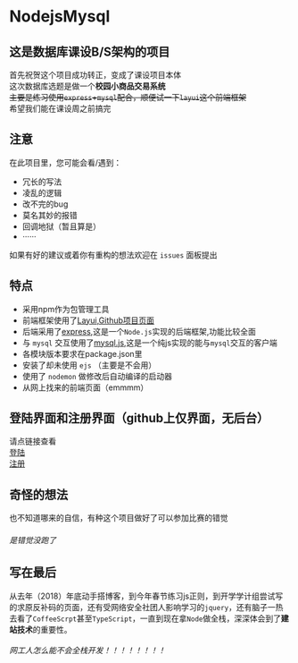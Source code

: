 # NodejsMysql

## 这是数据库课设B/S架构的项目

首先祝贺这个项目成功转正，变成了课设项目本体<br/>
这次数据库选题是做一个**校园小商品交易系统**<br/>
~~主要是练习使用`express`+`mysql`配合，顺便试一下`layui`这个前端框架~~<br/>
希望我们能在课设周之前搞完<br/>

## 注意

在此项目里，您可能会看/遇到：

* 冗长的写法
* 凌乱的逻辑
* 改不完的bug
* 莫名其妙的报错
* 回调地狱（暂且算是）
* ······

如果有好的建议或着你有重构的想法欢迎在 `issues` 面板提出

## 特点

* 采用npm作为包管理工具
* 前端框架使用了[Layui](https://www.layui.com/),[Github项目页面](https://github.com/sentsin/layui/)
* 后端采用了[express](https://github.com/expressjs/express/),这是一个`Node.js`实现的后端框架,功能比较全面
* 与 `mysql` 交互使用了[mysql.js](https://github.com/mysqljs/mysql),这是一个纯js实现的能与`mysql`交互的客户端
* 各模块版本要求在package.json里
* 安装了却未使用 `ejs` （主要是不会用）
* 使用了 `nodemon` 做修改后自动编译的启动器
* 从网上找来的前端页面（emmmm）

## 登陆界面和注册界面（github上仅界面，无后台）

请点链接查看<br/>
[登陆](https://lollipopnougat.github.io/login-pages/login)<br/>
[注册](https://lollipopnougat.github.io/login-pages/register)

## 奇怪的想法

也不知道哪来的自信，有种这个项目做好了可以参加比赛的错觉<br/>

###### 是错觉没跑了

## 写在最后

从去年（2018）年底动手搭博客，到今年春节练习js正则，到开学学计组尝试写的求原反补码的页面，还有受网络安全社团人影响学习的`jquery`，还有脑子一热去看了`CoffeeScrpt`甚至`TypeScript`，一直到现在拿`Node`做全栈，深深体会到了**建站技术**的重要性。<br/><br/>
*网工人怎么能不会全栈开发！！！！！！！！*
